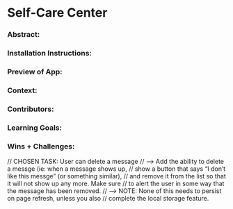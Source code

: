 # Self-Care Center 

### Abstract:
[//]: <> (Briefly describe what you built and its features. What problem is the app solving? How does this application solve that problem?)

### Installation Instructions:
[//]: <> (What steps does a person have to take to get your app cloned down and running?)

### Preview of App:
[//]: <> (Provide ONE gif or screenshot of your application - choose the "coolest" piece of functionality to show off.)

### Context:
[//]: <> (Give some context for the project here. How long did you have to work on it? How far into the Turing program are you?)

### Contributors:
[//]: <> (Who worked on this application? Link to their GitHubs.)

### Learning Goals:
[//]: <> (What were the learning goals of this project? What tech did you work with?)

### Wins + Challenges:
[//]: <> (What are 2-3 wins you have from this project? What were some challenges you faced - and how did you get over them?)




// CHOSEN TASK: User can delete a message
// --> Add the ability to delete a messge (ie: when a message shows up, 
// show a button that says “I don’t like this messge” (or something similar), 
// and remove it from the list so that it will not show up any more. Make sure
// to alert the user in some way that the message has been removed.
// --> NOTE: None of this needs to persist on page refresh, unless you also
// complete the local storage feature.

